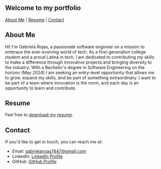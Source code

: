 

<!-- <link rel="stylesheet" href="styles.css"> -->

## Welcome to my portfolio 

<!-- - [About Me](#about) 
- [Resume](#resume) 
- [Contact](#contact) -->
<div class="navigation">
  <a href="#about">About Me</a> |
  <a href="#resume"> Resume</a> |
  <a href="#contact"> Contact</a>
</div>

## About Me

Hi! I'm Gabriela Rojas, a passionate software engineer on a mission to embrace the ever-evolving world of tech. As a first-generation college student and a proud Latina in tech, I am dedicated to contributing my skills to make a difference through innovative projects and bringing diversity to the industry. With a Bachelor's degree in Software Engineering on the horizon (May 2024) I am seeking an entry-level opportunity that allows me to grow, expand my skills, and be part of something extraordinary. I want to be part of a team where innovation is the norm, and each day is an opportunity to learn and contribute.  



## Resume

Feel free to [download my resume](your-resume.pdf).

## Contact

If you'd like to get in touch, you can reach me at:

- Email: gabrielarojas7447@gmail.com
- LinkedIn: [LinkedIn Profile](https://www.linkedin.com/in/gabriela00rojas/)
- GitHub: [GitHub Profile](https://github.com/Gabyr01)